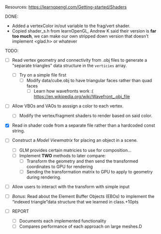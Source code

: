 
Resources:
https://learnopengl.com/Getting-started/Shaders


DONE:
- Added a vertexColor in/out variable to the frag/vert shader.
- Copied shader_s.h from learnOpenGL, Andrew K said their version is **far too much**, we can make our own stripped down version that doesn't implement <glad.h> or whatever

TODO:

- [ ] Read vertex geometry and connectivity from .obj files to generate a "separate triangles" data structure in the `verticies` array.
    - [ ] Try on a simple file first
        - [ ] Modify data/cube.obj to have triangular faces rather than quad faces
            - [ ] Learn how wavefronts work :( https://en.wikipedia.org/wiki/Wavefront_.obj_file

- [ ] Allow VBOs and VAOs to asssign a color to each vertex.
    - [ ] Modify the vertex/fragment shaders to render based on said color.

- [x] Read in shader code from a separate file rather than a hardcoded const string.

- [ ] Construct a *Model Viewmatrix* for placing an object in a scene.
    - [ ] GLM provides certain matricies to use for composition...
    - [ ] Implement **TWO** methods to later compare:
        - [ ] Transform the geometry and then send the transformed coordinates to GPU for rendering 
        - [ ] Sending the transformation matrix to GPU to apply to geometry during rendering. 

- [ ] Allow users to interact with the transform with simple input

- [ ] *Bonus*: Read about the Element Buffer Objects (EBOs) to implement the “indexed triangle”data structure that we learned in class.+10pts


- [ ] REPORT
    - [ ] Documents each implemented functionality
    - [ ] Compares performance of each approach on large meshes.D
